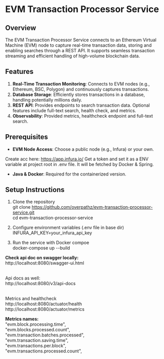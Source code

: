 # EVM Transaction Processor Service

## Overview

The EVM Transaction Processor Service connects to an Ethereum Virtual Machine (EVM) node to capture real-time transaction data, storing and enabling searches through a REST API. It supports seamless transaction streaming and efficient handling of high-volume blockchain data.

## Features

1. **Real-Time Transaction Monitoring**: Connects to EVM nodes (e.g., Ethereum, BSC, Polygon) and continuously captures transactions.
2. **Database Storage**: Efficiently stores transactions in a database, handling potentially millions daily.
3. **REST API**: Provides endpoints to search transaction data. Optional features include full-text search, health check, and metrics.
4. **Observability**: Provided metrics, healthcheck endpoint and full-text search.


## Prerequisites

- **EVM Node Access**: Choose a public node (e.g., Infura) or your own.

Create acc here: https://app.infura.io/
Get a token and set it as a ENV variable at project root in .env file. It will be fetched by Docker & Spring.

- **Java & Docker**: Required for the containerized version.

## Setup Instructions

1. Clone the repository<br>
git clone https://github.com/overpathz/evm-transaction-processor-service.git<br>
cd evm-transaction-processor-service<br>

2. Configure environment variables (.env file in base dir)<br>
INFURA_API_KEY=your_infura_api_key<br>

3. Run the service with Docker compoe<br>
docker-compose up --build<br>

<b>Check api doc on swagger locally:</b><br>
http://localhost:8080/swagger-ui.html<br>

<br>Api docs as well:</b><br>
http://localhost:8080/v3/api-docs<br>

<br>Metrics and healthcheck</b><br>
http://localhost:8080/actuator/health<br>
http://localhost:8080/actuator/metrics<br>

<b>Metrics names:</b><br>
"evm.block.processing.time",<br>
"evm.blocks.processed.count",<br>
"evm.transaction.batches.processed",<br>
"evm.transaction.saving.time",<br>
"evm.transactions.per.block",<br>
"evm.transactions.processed.count",<br><br>
